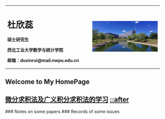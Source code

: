 <table border="0">
  <tr>
    <td width="55%">
      <h1>杜欣蕊</h1>
      <p><b>硕士研究生</b></p>
      <p><b>西北工业大学数学与统计学院</b></p>
      <p><b>邮箱：duxinrui@mail.nwpu.edu.cn</b></p>
    </td>
    <td width="45%">
      <img src="/20210907111659.jpg" width="100%">      
    </td>
  </tr>
</table>


## Welcome to My HomePage
<h2 id="微分求积法及广义积分求积法的学习">
  <a href="DQ.html">微分求积法及广义积分求积法的学习</a>
  <a class="anchorjs-link"href="#微分求积法及广义积分求积法的学习"aria-label="Anchor">
    ::after
    </a>
  </h2>
### Notes on some papers
### Records of some issues
